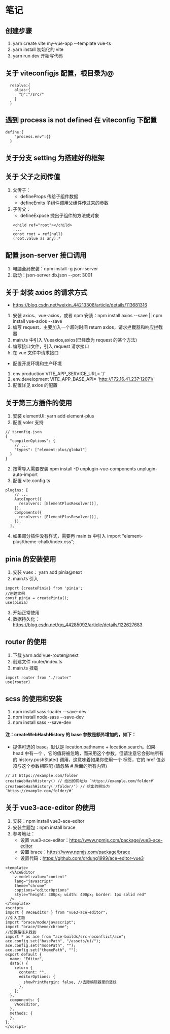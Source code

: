 # 笔记

## 创建步骤

1. yarn create vite my-vue-app --template vue-ts
2. yarn install 初始化的 vite
3. yarn run dev 开始写代码

## 关于 viteconfigjs 配置，根目录为@

```
  resolve:{
    alias:{
      "@":"/src/"
    }
  }
```

## 遇到 process is not defined 在 viteconfig 下配置

```
define:{
    "process.env":{}
  }
```

## 关于分支 setting 为搭建好的框架

## 关于 父子之间传值

1. 父传子：
   - defineProps 传给子组件数据
   - defineEmits 子组件调用父组件传过来的参数
2. 子传父：
   - defineExpose 抛出子组件的方法或对象
   ```
   <child ref="root"></child>
   ....
   const root = ref(null)
   (root.value as any).*
   ```

## 配置 json-server 接口调用

1. 电脑全局安装：npm install -g json-server
2. 启动：json-server db.json --port 3001

## 关于 封装 axios 的请求方式

- https://blog.csdn.net/weixin_44213308/article/details/113681316

1. 安装 axios、vue-axios，或者 npm 安装：npm install axios --save || npm install vue-axios --save
2. 编写 request，主要加入一个超时时间 return axios，请求拦截器和响应拦截器
3. main.ts 中引入 Vueaxios,axios(已经改为 request 的某个方法)
4. 编写接口文件，引入 request 请求接口
5. 在 vue 文件中请求接口

- 配置开发环境和生产环境

1.  env.production VITE_APP_SERVICE_URL= '/'
2.  env.development VITE_APP_BASE_API= 'http://172.16.41.237:12071/'
3.  配置详见 axios 的配置

## 关于第三方插件的使用

1. 安装 elementUI: yarn add element-plus
2. 配置 voler 支持

```
// tsconfig.json
{
  "compilerOptions": {
    // ...
    "types": ["element-plus/global"]
  }
}
```

2. 按需导入需要安装 npm install -D unplugin-vue-components unplugin-auto-import
3. 配置 vite.config.ts

```
plugins: [
    // ...
    AutoImport({
      resolvers: [ElementPlusResolver()],
    }),
    Components({
      resolvers: [ElementPlusResolver()],
    }),
  ],
```

4. 如果部分插件没有样式，需要再 main.ts 中引入 import "element-plus/theme-chalk/index.css";

## pinia 的安装使用

1. 安装 vuex： yarn add pinia@next
2. main.ts 引入

```
import {createPinia} from 'pinia';
//创建实例
const pinia = createPinia();
use(pinia)
```

3. 开始正常使用
4. 数据持久化：https://blog.csdn.net/qq_44285092/article/details/122627683

## router 的使用

1. 下载 yarn add vue-router@next
2. 创建文件 router/index.ts
3. main.ts 挂载

```
import router from "./router"
use(router)
```

## scss 的使用和安装

1. npm install sass-loader --save-dev
2. npm install node-sass --save-dev
3. npm install sass --save-dev

#### 注：createWebHashHistory 的 base 参数是额外增加的，如下：

- 提供可选的 base。默认是 location.pathname + location.search。如果 head 中有一个 <base>，它的值将被忽略，而采用这个参数。但请注意它会影响所有的 history.pushState() 调用，这意味着如果你使用一个 <base> 标签，它的 href 值必须与这个参数相匹配 (请忽略 # 后面的所有内容)

```
// at https://example.com/folder
createWebHashHistory() // 给出的网址为 `https://example.com/folder#`
createWebHashHistory('/folder/') // 给出的网址为 `https://example.com/folder/#`
```

## 关于 vue3-ace-editor 的使用

1. 安装：npm install vue3-ace-editor
2. 安装主题包：npm install brace
3. 参考地址：
   - 设置 vue3-ace-editor：https://www.npmjs.com/package/vue3-ace-editor
   - 设置 brace：https://www.npmjs.com/package/brace
   - 设置代码：https://github.com/drdung1999/ace-editor-vue3

```
<template>
  <VAceEditor
    v-model:value="content"
    lang="javascript"
    theme="chrome"
    :options="editorOptions"
    style="height: 300px; width: 400px; border: 1px solid red"
  />
</template>
<script>
import { VAceEditor } from "vue3-ace-editor";
//引入主题
import "brace/mode/javascript";
import "brace/theme/chrome";
//设置路径未找到
import * as ace from "ace-builds/src-noconflict/ace";
ace.config.set("basePath", "/assets/ui/");
ace.config.set("modePath", "");
ace.config.set("themePath", "");
export default {
  name: "Editor",
  data() {
    return {
      content: "",
      editorOptions: {
        showPrintMargin: false, //去除编辑器里的竖线
      },
    };
  },
  components: {
    VAceEditor,
  },
  methods: {
  },
};
</script>

```
